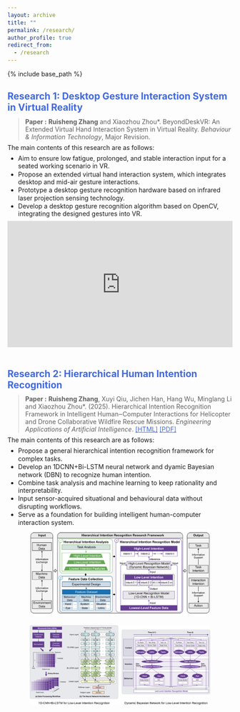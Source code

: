 ```yaml
---
layout: archive
title: ""
permalink: /research/
author_profile: true
redirect_from:
  - /research
---
```


{% include base_path %}

<style>
a {
  color: RoyalBlue; /* 将所有链接的颜色设置为 RoyalBlue */
}
</style>

<style>
h2 {
    margin-bottom: 0.5em; /* 调整为你认为合适的值 */
}

p {
    margin-top: 0em;
    margin-bottom: 0.5em; /* 调整为你认为合适的值 */
}

blockquote {
    margin-top: 0.5em;
    margin-bottom: 0.5em;
}

ul {
    margin-top: 0em;
    margin-bottom: 0.5em; /* 调整为你认为合适的值 */
}

li {
    margin-bottom: 0.05em; /* 调整为你认为合适的值 */
    line-height: 1.25; /* 调整行高来影响行间距 */
}
</style>

## <font color=RoyalBlue>Research 1: Desktop Gesture Interaction System in Virtual Reality</font>
>**Paper :** **Ruisheng Zhang** and Xiaozhou Zhou*. BeyondDeskVR: An Extended Virtual Hand Interaction System in Virtual Reality. _Behaviour & Information Technology_, Major Revision. 

The main contents of this research are as follows:
- Aim to ensure low fatigue, prolonged, and stable interaction input for a seated working scenario in VR.
- Propose an extended virtual hand interaction system, which integrates desktop and mid-air gesture interactions.
- Prototype a desktop gesture recognition hardware based on infrared laser projection sensing technology.
- Develop a desktop gesture recognition algorithm based on OpenCV, integrating the designed gestures into VR.

<!-- <div style="text-align: left;">
  <iframe src="https://drive.google.com/file/d/15m0nlETw7DChDeTUgcwCsFU1kUZ_uF2U/preview" width="960" height="540" style="border: none; display: block; margin: 0;" allow="autoplay"></iframe>
</div> -->
<div class="video-container">
  <iframe src="https://drive.google.com/file/d/15m0nlETw7DChDeTUgcwCsFU1kUZ_uF2U/preview" frameborder="0" allow="autoplay"></iframe>
</div>
<style>
.video-container {
  position: relative;
  padding-bottom: 56.25%; /* 16:9 aspect ratio */
  height: 0;
  overflow: hidden;
  max-width: 100%;
  background: #fff;
  text-align: left; /* Align video to the left */
}
.video-container iframe {
  position: absolute;
  top: 0;
  left: 0;
  width: 100%;
  height: 100%;
  background: #fff;
  border: none;
}
/* Media query for larger screens */
@media (min-width: 768px) {
  .video-container {
    max-width: 960px; /* Optional: you can set a max-width for larger screens */
    margin: 0; /* Align to the left */
  }
}
</style>


<br>

## <font color=RoyalBlue>Research 2: Hierarchical Human Intention Recognition</font>

> **Paper :** **Ruisheng Zhang**, Xuyi Qiu, Jichen Han, Hang Wu, Minglang Li and Xiaozhou Zhou*. (2025). Hierarchical Intention Recognition Framework in Intelligent Human‒Computer Interactions for Helicopter and Drone Collaborative Wildfire Rescue Missions. _Engineering Applications of Artificial Intelligence_. 
> <a href="https://doi.org/10.1016/j.engappai.2025.110037"><font color="RoyalBlue">[HTML]</font></a> <a href="https://www.sciencedirect.com/science/article/pii/S0952197625000375/pdfft?md5=26ac246f56a33412c654b7f4946aea64&pid=1-s2.0-S0952197625000375-main.pdf"><font color="RoyalBlue">[PDF]</font></a>

The main contents of this research are as follows:

- Propose a general hierarchical intention recognition framework for complex tasks.
- Develop an 1DCNN+Bi-LSTM neural network and dyamic Bayesian network (DBN) to recognize human intention.
-	Combine task analysis and machine learning to keep rationality and interpretability.
-	Input sensor-acquired situational and behavioural data without disrupting workflows.
- Serve as a foundation for building intelligent human-computer interaction system.



<div style="text-align:center;">
    <img src='/images/Hierarchical Intention Recognition Research Framework.png' style="width: 80%;">
</div>

<br>

<div style="text-align:center;">
    <img src='/images/Hierarchical Intention Recognition Research Framework 2.png' style="width: 80%;">
</div>

<!-- - Conduct task analysis and collect operator behavioral datasets for complex flight tasks.
- Develop an 1DCNN+Bi-LSTM+Attention neural network for operator's interaction intention recognition.
- Develop a Dyamic Bayesian Network (DBN) for operator's task intention recognition.
- Achieve simultaneous recognition of dual-level intentions, serving as triggers for intelligent adaptive interfaces. -->

<!-- <div style="text-align:center;">
    <img src='/images/Hierarchical Intention Recognition.png'>
</div> -->

<!-- - Propose a general hierarchical intention recognition framework for complex tasks for building intelligent human‒machine interaction systems.
- Combine task analysis and machine learning to ensure the rationality of the task and sensitivity to human‒machine loop transformation.
- Develop an 1DCNN+Bi-LSTM+Attention neural network and Dyamic Bayesian Network (DBN) to recognize operator's interaction and task intention, respectively.
- Input sensor-acquired situational and behavioural data without disrupting workflows.
- Provide technical support for building intelligent human-machine interaction system. -->


